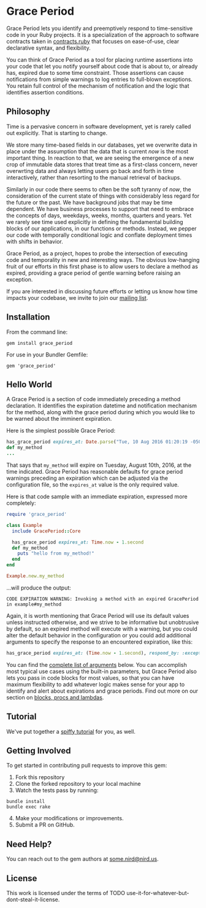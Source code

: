 # Grace Period

Grace Period lets you identify and preemptively respond to time-sensitive code in your Ruby projects. It is a specialization of the approach to software contracts taken in [contracts.ruby](https://github.com/egonSchiele/contracts.ruby) that focuses on ease-of-use, clear declarative syntax, and flexibility.

You can think of Grace Period as a tool for placing runtime assertions into your code that let you notify yourself about code that is about to, or already has, expired due to some time constraint. Those assertions can cause notifications from simple warnings to log entries to full-blown exceptions. You retain full control of the mechanism of notification and the logic that identifies assertion conditions.
## Philosophy
Time is a pervasive concern in software development, yet is rarely called out explicitly. That is starting to change.

 We store many time-based fields in our databases, yet we overwrite data in place under the assumption that the data that is current *now* is the most important thing. In reaction to that, we are seeing the emergence of a new crop of immutable data stores that treat time as a first-class concern, never overwrting data and always letting users go back and forth in time interactively, rather than resorting to the manual retrieval of backups.

Similarly in our code there seems to often be the soft tyranny of *now*, the consideration of the current state of things with considerably less regard for the future or the past. We have background jobs that may be time dependent. We have business processes to support that need to embrace the concepts of days, weekdays, weeks, months, quarters and years. Yet we rarely see time used explicitly in defining the fundamental building blocks of our applications, in our functions or methods. Instead, we pepper our code with temporally conditional logic and conflate deployment times with shifts in behavior.

Grace Period, as a project, hopes to probe the intersection of executing code and temporality in new and interesting ways. The obvious low-hanging fruit of our efforts in this first phase is to allow users to declare a method as expired, providing a grace period of gentle warning before raising an exception.

If you are interested in discussing future efforts or letting us know how time impacts your codebase, we invite to join our [mailing list]('#').
## Installation

From the command line:

    gem install grace_period

For use in your Bundler Gemfile:

    gem 'grace_period'

## Hello World

A Grace Period is a section of code immediately preceding a method declaration. It identifies the expiration datetime and notification mechanism for the method, along with the grace period during which you would like to be warned about the imminent expiration.

Here is the simplest possible Grace Period:

```ruby
has_grace_period expires_at: Date.parse("Tue, 10 Aug 2016 01:20:19 -0500 (EDT)")
def my_method
...
```
That says that `my_method` will expire on Tuesday, August 10th, 2016, at the time indicated. Grace Period has reasonable defaults for grace period warnings preceding an expiration which can be adjusted via the configuration file, so the `expires_at` value is the only required value.

Here is that code sample with an immediate expiration, expressed more completely:

```ruby
require 'grace_period'

class Example
  include GracePeriod::Core

  has_grace_period expires_at: Time.now - 1.second
  def my_method
    puts "hello from my_method!"
  end
end

Example.new.my_method
```
...will produce the output:
```
CODE EXPIRATION WARNING: Invoking a method with an expired GracePeriod in example#my_method
```
Again, it is worth mentioning that Grace Period will use its default values unless instructed otherwise, and we strive to be informative but unobtrusive by default, so an expired method will execute with a warning, but you could alter the default behavior in the configuration or you could add additional arguments to specify the response to an encountered expiration, like this:
```ruby
has_grace_period expires_at: (Time.now - 1.second), respond_by: :exception
```
You can find the [complete list of arguments]('#') below. You can accomplish most typical use cases using the built-in parameters, but Grace Period also lets you pass in code blocks for most values, so that you can have maximum flexibility to add whatever logic makes sense for your app to identify and alert about expirations and grace periods. Find out more on our section on [blocks, procs and lambdas]('#').

## Tutorial

We've put together a [spiffy tutorial]('#') for you, as well.

## Getting Involved

To get started in contributing pull requests to improve this gem:

1. Fork this repository
2. Clone the forked repository to your local machine
3. Watch the tests pass by running:

```
bundle install
bundle exec rake
```
4. Make your modifications or improvements.
5. Submit a PR on GitHub.

## Need Help?
You can reach out to the gem authors at some.nird@nird.us.

## License

This work is licensed under the terms of TODO use-it-for-whatever-but-dont-steal-it-license.